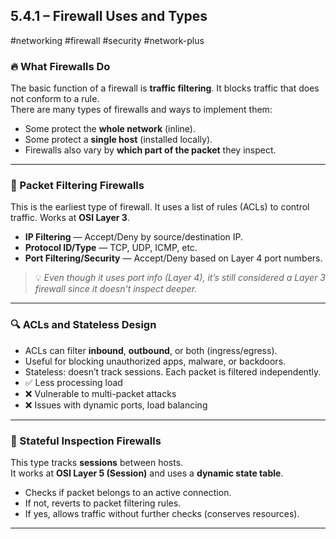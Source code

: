 ## 5.4.1 – Firewall Uses and Types  
#networking #firewall #security #network-plus 

### 🔥 What Firewalls Do  
The basic function of a firewall is **traffic filtering**. It blocks traffic that does not conform to a rule.  
There are many types of firewalls and ways to implement them:

- Some protect the **whole network** (inline).
- Some protect a **single host** (installed locally).
- Firewalls also vary by **which part of the packet** they inspect.

---

### 🧱 Packet Filtering Firewalls  
This is the earliest type of firewall. It uses a list of rules (ACLs) to control traffic. Works at **OSI Layer 3**.

- **IP Filtering** — Accept/Deny by source/destination IP.
- **Protocol ID/Type** — TCP, UDP, ICMP, etc.
- **Port Filtering/Security** — Accept/Deny based on Layer 4 port numbers.

> 💡 *Even though it uses port info (Layer 4), it’s still considered a Layer 3 firewall since it doesn't inspect deeper.*

---

### 🔍 ACLs and Stateless Design  
- ACLs can filter **inbound**, **outbound**, or both (ingress/egress).
- Useful for blocking unauthorized apps, malware, or backdoors.
- Stateless: doesn’t track sessions. Each packet is filtered independently.
- ✅ Less processing load  
- ❌ Vulnerable to multi-packet attacks  
- ❌ Issues with dynamic ports, load balancing

---

### 🔄 Stateful Inspection Firewalls  
This type tracks **sessions** between hosts.  
It works at **OSI Layer 5 (Session)** and uses a **dynamic state table**.

- Checks if packet belongs to an active connection.
- If not, reverts to packet filtering rules.
- If yes, allows traffic without further checks (conserves resources).

---

